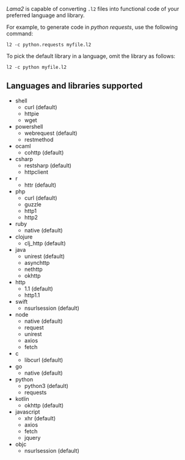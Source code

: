 *Lama2* is capable of converting `.l2` files into functional
code of your preferred language and library.

For example, to generate code in *python requests*, use the following command:

```
l2 -c python.requests myfile.l2
```

To pick the default library in a language, omit the library as follows:


```
l2 -c python myfile.l2
```

## Languages and libraries supported

*  shell
    *  curl (default)
    *  httpie
    *  wget
*  powershell
    *  webrequest (default)
    *  restmethod
*  ocaml
    *  cohttp (default)
*  csharp
    *  restsharp (default)
    *  httpclient
*  r
    *  httr (default)
*  php
    *  curl (default)
    *  guzzle
    *  http1
    *  http2
*  ruby
    *  native (default)
*  clojure
    *  clj_http (default)
*  java
    *  unirest (default)
    *  asynchttp
    *  nethttp
    *  okhttp
*  http
    *  1.1 (default)
    *  http1.1
*  swift
    *  nsurlsession (default)
*  node
    *  native (default)
    *  request
    *  unirest
    *  axios
    *  fetch
*  c
    *  libcurl (default)
*  go
    *  native (default)
*  python
    *  python3 (default)
    *  requests
*  kotlin
    *  okhttp (default)
*  javascript
    *  xhr (default)
    *  axios
    *  fetch
    *  jquery
*  objc
    *  nsurlsession (default)
